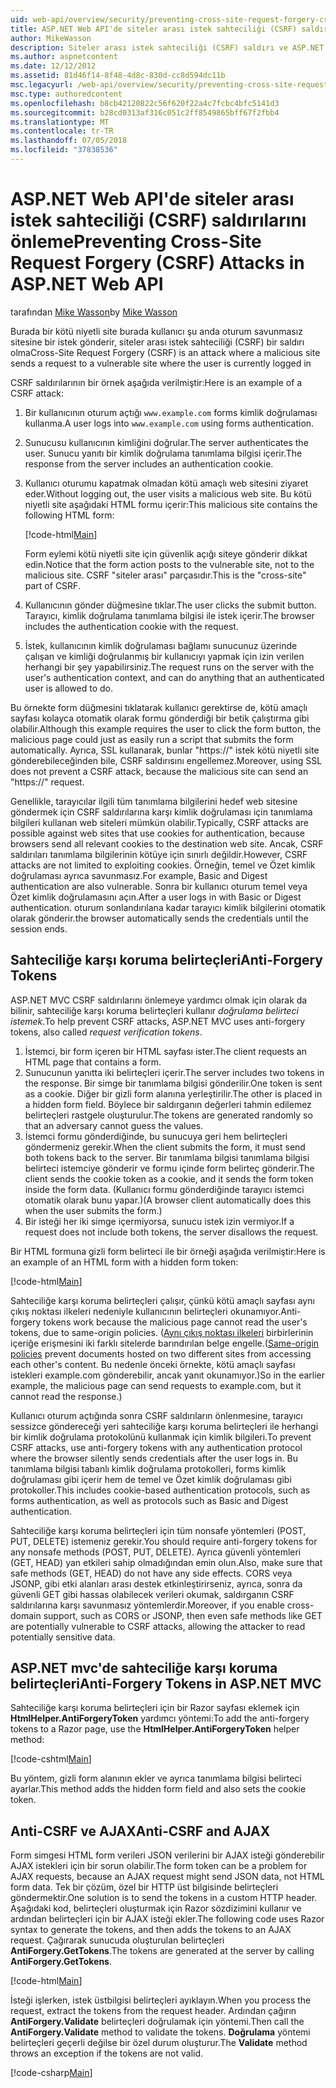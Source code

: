 ```yaml
---
uid: web-api/overview/security/preventing-cross-site-request-forgery-csrf-attacks
title: ASP.NET Web API'de siteler arası istek sahteciliği (CSRF) saldırılarını önleme | Microsoft Docs
author: MikeWasson
description: Siteler arası istek sahteciliği (CSRF) saldırı ve ASP.NET Web API'de kötü CSRF önlemlerini açıklar.
ms.author: aspnetcontent
ms.date: 12/12/2012
ms.assetid: 81d46f14-8f48-4d8c-830d-cc8d594dc11b
msc.legacyurl: /web-api/overview/security/preventing-cross-site-request-forgery-csrf-attacks
msc.type: authoredcontent
ms.openlocfilehash: b8cb42120822c56f620f22a4c7fcbc4bfc5141d3
ms.sourcegitcommit: b28cd0313af316c051c2ff8549865bff67f2fbb4
ms.translationtype: MT
ms.contentlocale: tr-TR
ms.lasthandoff: 07/05/2018
ms.locfileid: "37838536"
---
```

<a name="preventing-cross-site-request-forgery-csrf-attacks-in-aspnet-web-api"></a><span data-ttu-id="23cd8-103">ASP.NET Web API'de siteler arası istek sahteciliği (CSRF) saldırılarını önleme</span><span class="sxs-lookup"><span data-stu-id="23cd8-103">Preventing Cross-Site Request Forgery (CSRF) Attacks in ASP.NET Web API</span></span>
====================
<span data-ttu-id="23cd8-104">tarafından [Mike Wasson](https://github.com/MikeWasson)</span><span class="sxs-lookup"><span data-stu-id="23cd8-104">by [Mike Wasson](https://github.com/MikeWasson)</span></span>

<span data-ttu-id="23cd8-105">Burada bir kötü niyetli site burada kullanıcı şu anda oturum savunmasız sitesine bir istek gönderir, siteler arası istek sahteciliği (CSRF) bir saldırı olma</span><span class="sxs-lookup"><span data-stu-id="23cd8-105">Cross-Site Request Forgery (CSRF) is an attack where a malicious site sends a request to a vulnerable site where the user is currently logged in</span></span>

<span data-ttu-id="23cd8-106">CSRF saldırılarının bir örnek aşağıda verilmiştir:</span><span class="sxs-lookup"><span data-stu-id="23cd8-106">Here is an example of a CSRF attack:</span></span>

1. <span data-ttu-id="23cd8-107">Bir kullanıcının oturum açtığı `www.example.com` forms kimlik doğrulaması kullanma.</span><span class="sxs-lookup"><span data-stu-id="23cd8-107">A user logs into `www.example.com` using forms authentication.</span></span>
2. <span data-ttu-id="23cd8-108">Sunucusu kullanıcının kimliğini doğrular.</span><span class="sxs-lookup"><span data-stu-id="23cd8-108">The server authenticates the user.</span></span> <span data-ttu-id="23cd8-109">Sunucu yanıtı bir kimlik doğrulama tanımlama bilgisi içerir.</span><span class="sxs-lookup"><span data-stu-id="23cd8-109">The response from the server includes an authentication cookie.</span></span>
3. <span data-ttu-id="23cd8-110">Kullanıcı oturumu kapatmak olmadan kötü amaçlı web sitesini ziyaret eder.</span><span class="sxs-lookup"><span data-stu-id="23cd8-110">Without logging out, the user visits a malicious web site.</span></span> <span data-ttu-id="23cd8-111">Bu kötü niyetli site aşağıdaki HTML formu içerir:</span><span class="sxs-lookup"><span data-stu-id="23cd8-111">This malicious site contains the following HTML form:</span></span> 

    [!code-html[Main](preventing-cross-site-request-forgery-csrf-attacks/samples/sample1.html)]

    <span data-ttu-id="23cd8-112">Form eylemi kötü niyetli site için güvenlik açığı siteye gönderir dikkat edin.</span><span class="sxs-lookup"><span data-stu-id="23cd8-112">Notice that the form action posts to the vulnerable site, not to the malicious site.</span></span> <span data-ttu-id="23cd8-113">CSRF "siteler arası" parçasıdır.</span><span class="sxs-lookup"><span data-stu-id="23cd8-113">This is the "cross-site" part of CSRF.</span></span>
4. <span data-ttu-id="23cd8-114">Kullanıcının gönder düğmesine tıklar.</span><span class="sxs-lookup"><span data-stu-id="23cd8-114">The user clicks the submit button.</span></span> <span data-ttu-id="23cd8-115">Tarayıcı, kimlik doğrulama tanımlama bilgisi ile istek içerir.</span><span class="sxs-lookup"><span data-stu-id="23cd8-115">The browser includes the authentication cookie with the request.</span></span>
5. <span data-ttu-id="23cd8-116">İstek, kullanıcının kimlik doğrulaması bağlamı sunucunuz üzerinde çalışan ve kimliği doğrulanmış bir kullanıcıyı yapmak için izin verilen herhangi bir şey yapabilirsiniz.</span><span class="sxs-lookup"><span data-stu-id="23cd8-116">The request runs on the server with the user's authentication context, and can do anything that an authenticated user is allowed to do.</span></span>

<span data-ttu-id="23cd8-117">Bu örnekte form düğmesini tıklatarak kullanıcı gerektirse de, kötü amaçlı sayfası kolayca otomatik olarak formu gönderdiği bir betik çalıştırma gibi olabilir.</span><span class="sxs-lookup"><span data-stu-id="23cd8-117">Although this example requires the user to click the form button, the malicious page could just as easily run a script that submits the form automatically.</span></span> <span data-ttu-id="23cd8-118">Ayrıca, SSL kullanarak, bunlar "https://" istek kötü niyetli site gönderebileceğinden bile, CSRF saldırısını engellemez.</span><span class="sxs-lookup"><span data-stu-id="23cd8-118">Moreover, using SSL does not prevent a CSRF attack, because the malicious site can send an "https://" request.</span></span>

<span data-ttu-id="23cd8-119">Genellikle, tarayıcılar ilgili tüm tanımlama bilgilerini hedef web sitesine göndermek için CSRF saldırılarına karşı kimlik doğrulaması için tanımlama bilgileri kullanan web siteleri mümkün olabilir.</span><span class="sxs-lookup"><span data-stu-id="23cd8-119">Typically, CSRF attacks are possible against web sites that use cookies for authentication, because browsers send all relevant cookies to the destination web site.</span></span> <span data-ttu-id="23cd8-120">Ancak, CSRF saldırıları tanımlama bilgilerinin kötüye için sınırlı değildir.</span><span class="sxs-lookup"><span data-stu-id="23cd8-120">However, CSRF attacks are not limited to exploiting cookies.</span></span> <span data-ttu-id="23cd8-121">Örneğin, temel ve Özet kimlik doğrulaması ayrıca savunmasız.</span><span class="sxs-lookup"><span data-stu-id="23cd8-121">For example, Basic and Digest authentication are also vulnerable.</span></span> <span data-ttu-id="23cd8-122">Sonra bir kullanıcı oturum temel veya Özet kimlik doğrulamasını açın.</span><span class="sxs-lookup"><span data-stu-id="23cd8-122">After a user logs in with Basic or Digest authentication.</span></span> <span data-ttu-id="23cd8-123">oturum sonlandırılana kadar tarayıcı kimlik bilgilerini otomatik olarak gönderir.</span><span class="sxs-lookup"><span data-stu-id="23cd8-123">the browser automatically sends the credentials until the session ends.</span></span>

## <a name="anti-forgery-tokens"></a><span data-ttu-id="23cd8-124">Sahteciliğe karşı koruma belirteçleri</span><span class="sxs-lookup"><span data-stu-id="23cd8-124">Anti-Forgery Tokens</span></span>

<span data-ttu-id="23cd8-125">ASP.NET MVC CSRF saldırılarını önlemeye yardımcı olmak için olarak da bilinir, sahteciliğe karşı koruma belirteçleri kullanır *doğrulama belirteci istemek*.</span><span class="sxs-lookup"><span data-stu-id="23cd8-125">To help prevent CSRF attacks, ASP.NET MVC uses anti-forgery tokens, also called *request verification tokens*.</span></span>

1. <span data-ttu-id="23cd8-126">İstemci, bir form içeren bir HTML sayfası ister.</span><span class="sxs-lookup"><span data-stu-id="23cd8-126">The client requests an HTML page that contains a form.</span></span>
2. <span data-ttu-id="23cd8-127">Sunucunun yanıtta iki belirteçleri içerir.</span><span class="sxs-lookup"><span data-stu-id="23cd8-127">The server includes two tokens in the response.</span></span> <span data-ttu-id="23cd8-128">Bir simge bir tanımlama bilgisi gönderilir.</span><span class="sxs-lookup"><span data-stu-id="23cd8-128">One token is sent as a cookie.</span></span> <span data-ttu-id="23cd8-129">Diğer bir gizli form alanına yerleştirilir.</span><span class="sxs-lookup"><span data-stu-id="23cd8-129">The other is placed in a hidden form field.</span></span> <span data-ttu-id="23cd8-130">Böylece bir saldırganın değerleri tahmin edilemez belirteçleri rastgele oluşturulur.</span><span class="sxs-lookup"><span data-stu-id="23cd8-130">The tokens are generated randomly so that an adversary cannot guess the values.</span></span>
3. <span data-ttu-id="23cd8-131">İstemci formu gönderdiğinde, bu sunucuya geri hem belirteçleri göndermeniz gerekir.</span><span class="sxs-lookup"><span data-stu-id="23cd8-131">When the client submits the form, it must send both tokens back to the server.</span></span> <span data-ttu-id="23cd8-132">Bir tanımlama bilgisi tanımlama bilgisi belirteci istemciye gönderir ve formu içinde form belirteç gönderir.</span><span class="sxs-lookup"><span data-stu-id="23cd8-132">The client sends the cookie token as a cookie, and it sends the form token inside the form data.</span></span> <span data-ttu-id="23cd8-133">(Kullanıcı formu gönderdiğinde tarayıcı istemci otomatik olarak bunu yapar.)</span><span class="sxs-lookup"><span data-stu-id="23cd8-133">(A browser client automatically does this when the user submits the form.)</span></span>
4. <span data-ttu-id="23cd8-134">Bir isteği her iki simge içermiyorsa, sunucu istek izin vermiyor.</span><span class="sxs-lookup"><span data-stu-id="23cd8-134">If a request does not include both tokens, the server disallows the request.</span></span>

<span data-ttu-id="23cd8-135">Bir HTML formuna gizli form belirteci ile bir örneği aşağıda verilmiştir:</span><span class="sxs-lookup"><span data-stu-id="23cd8-135">Here is an example of an HTML form with a hidden form token:</span></span>

[!code-html[Main](preventing-cross-site-request-forgery-csrf-attacks/samples/sample2.html)]

<span data-ttu-id="23cd8-136">Sahteciliğe karşı koruma belirteçleri çalışır, çünkü kötü amaçlı sayfası aynı çıkış noktası ilkeleri nedeniyle kullanıcının belirteçleri okunamıyor.</span><span class="sxs-lookup"><span data-stu-id="23cd8-136">Anti-forgery tokens work because the malicious page cannot read the user's tokens, due to same-origin policies.</span></span> <span data-ttu-id="23cd8-137">([Aynı çıkış noktası ilkeleri](http://www.w3.org/Security/wiki/Same_Origin_Policy) birbirlerinin içeriğe erişmesini iki farklı sitelerde barındırılan belge engelle.</span><span class="sxs-lookup"><span data-stu-id="23cd8-137">([Same-origin policies](http://www.w3.org/Security/wiki/Same_Origin_Policy) prevent documents hosted on two different sites from accessing each other's content.</span></span> <span data-ttu-id="23cd8-138">Bu nedenle önceki örnekte, kötü amaçlı sayfası istekleri example.com gönderebilir, ancak yanıt okunamıyor.)</span><span class="sxs-lookup"><span data-stu-id="23cd8-138">So in the earlier example, the malicious page can send requests to example.com, but it cannot read the response.)</span></span>

<span data-ttu-id="23cd8-139">Kullanıcı oturum açtığında sonra CSRF saldırıların önlenmesine, tarayıcı sessizce göndereceği yeri sahteciliğe karşı koruma belirteçleri ile herhangi bir kimlik doğrulama protokolünü kullanmak için kimlik bilgileri.</span><span class="sxs-lookup"><span data-stu-id="23cd8-139">To prevent CSRF attacks, use anti-forgery tokens with any authentication protocol where the browser silently sends credentials after the user logs in.</span></span> <span data-ttu-id="23cd8-140">Bu tanımlama bilgisi tabanlı kimlik doğrulama protokolleri, forms kimlik doğrulaması gibi içerir hem de temel ve Özet kimlik doğrulaması gibi protokoller.</span><span class="sxs-lookup"><span data-stu-id="23cd8-140">This includes cookie-based authentication protocols, such as forms authentication, as well as protocols such as Basic and Digest authentication.</span></span>

<span data-ttu-id="23cd8-141">Sahteciliğe karşı koruma belirteçleri için tüm nonsafe yöntemleri (POST, PUT, DELETE) istemeniz gerekir.</span><span class="sxs-lookup"><span data-stu-id="23cd8-141">You should require anti-forgery tokens for any nonsafe methods (POST, PUT, DELETE).</span></span> <span data-ttu-id="23cd8-142">Ayrıca güvenli yöntemleri (GET, HEAD) yan etkileri sahip olmadığından emin olun.</span><span class="sxs-lookup"><span data-stu-id="23cd8-142">Also, make sure that safe methods (GET, HEAD) do not have any side effects.</span></span> <span data-ttu-id="23cd8-143">CORS veya JSONP, gibi etki alanları arası destek etkinleştirirseniz, ayrıca, sonra da güvenli GET gibi hassas olabilecek verileri okumak, saldırganın CSRF saldırılarına karşı savunmasız yöntemlerdir.</span><span class="sxs-lookup"><span data-stu-id="23cd8-143">Moreover, if you enable cross-domain support, such as CORS or JSONP, then even safe methods like GET are potentially vulnerable to CSRF attacks, allowing the attacker to read potentially sensitive data.</span></span>

## <a name="anti-forgery-tokens-in-aspnet-mvc"></a><span data-ttu-id="23cd8-144">ASP.NET mvc'de sahteciliğe karşı koruma belirteçleri</span><span class="sxs-lookup"><span data-stu-id="23cd8-144">Anti-Forgery Tokens in ASP.NET MVC</span></span>

<span data-ttu-id="23cd8-145">Sahteciliğe karşı koruma belirteçleri için bir Razor sayfası eklemek için **HtmlHelper.AntiForgeryToken** yardımcı yöntemi:</span><span class="sxs-lookup"><span data-stu-id="23cd8-145">To add the anti-forgery tokens to a Razor page, use the **HtmlHelper.AntiForgeryToken** helper method:</span></span>

[!code-cshtml[Main](preventing-cross-site-request-forgery-csrf-attacks/samples/sample3.cshtml)]

<span data-ttu-id="23cd8-146">Bu yöntem, gizli form alanının ekler ve ayrıca tanımlama bilgisi belirteci ayarlar.</span><span class="sxs-lookup"><span data-stu-id="23cd8-146">This method adds the hidden form field and also sets the cookie token.</span></span>

## <a name="anti-csrf-and-ajax"></a><span data-ttu-id="23cd8-147">Anti-CSRF ve AJAX</span><span class="sxs-lookup"><span data-stu-id="23cd8-147">Anti-CSRF and AJAX</span></span>

<span data-ttu-id="23cd8-148">Form simgesi HTML form verileri JSON verilerini bir AJAX isteği gönderebilir AJAX istekleri için bir sorun olabilir.</span><span class="sxs-lookup"><span data-stu-id="23cd8-148">The form token can be a problem for AJAX requests, because an AJAX request might send JSON data, not HTML form data.</span></span> <span data-ttu-id="23cd8-149">Tek bir çözüm, özel bir HTTP üst bilgisinde belirteçleri göndermektir.</span><span class="sxs-lookup"><span data-stu-id="23cd8-149">One solution is to send the tokens in a custom HTTP header.</span></span> <span data-ttu-id="23cd8-150">Aşağıdaki kod, belirteçleri oluşturmak için Razor sözdizimini kullanır ve ardından belirteçleri için bir AJAX isteği ekler.</span><span class="sxs-lookup"><span data-stu-id="23cd8-150">The following code uses Razor syntax to generate the tokens, and then adds the tokens to an AJAX request.</span></span> <span data-ttu-id="23cd8-151">Çağırarak sunucuda oluşturulan belirteçleri **AntiForgery.GetTokens**.</span><span class="sxs-lookup"><span data-stu-id="23cd8-151">The tokens are generated at the server by calling **AntiForgery.GetTokens**.</span></span>

[!code-html[Main](preventing-cross-site-request-forgery-csrf-attacks/samples/sample4.html)]

<span data-ttu-id="23cd8-152">İsteği işlerken, istek üstbilgisi belirteçleri ayıklayın.</span><span class="sxs-lookup"><span data-stu-id="23cd8-152">When you process the request, extract the tokens from the request header.</span></span> <span data-ttu-id="23cd8-153">Ardından çağırın **AntiForgery.Validate** belirteçleri doğrulamak için yöntemi.</span><span class="sxs-lookup"><span data-stu-id="23cd8-153">Then call the **AntiForgery.Validate** method to validate the tokens.</span></span> <span data-ttu-id="23cd8-154">**Doğrulama** yöntemi belirteçleri geçerli değilse bir özel durum oluşturur.</span><span class="sxs-lookup"><span data-stu-id="23cd8-154">The **Validate** method throws an exception if the tokens are not valid.</span></span>

[!code-csharp[Main](preventing-cross-site-request-forgery-csrf-attacks/samples/sample5.cs)]
